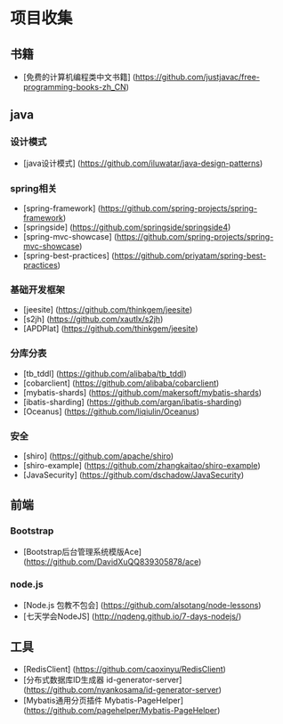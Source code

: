 # 项目收集

## 书籍
+ [免费的计算机编程类中文书籍] (https://github.com/justjavac/free-programming-books-zh_CN)

## java
### 设计模式
+ [java设计模式] (https://github.com/iluwatar/java-design-patterns)

### spring相关
* [spring-framework] (https://github.com/spring-projects/spring-framework)
* [springside] (https://github.com/springside/springside4)
* [spring-mvc-showcase] (https://github.com/spring-projects/spring-mvc-showcase)
* [spring-best-practices] (https://github.com/priyatam/spring-best-practices)

### 基础开发框架
+ [jeesite] (https://github.com/thinkgem/jeesite)
+ [s2jh] (https://github.com/xautlx/s2jh)
+ [APDPlat] (https://github.com/thinkgem/jeesite)

### 分库分表
+ [tb_tddl] (https://github.com/alibaba/tb_tddl)
+ [cobarclient] (https://github.com/alibaba/cobarclient)
+ [mybatis-shards] (https://github.com/makersoft/mybatis-shards)
+ [ibatis-sharding] (https://github.com/argan/ibatis-sharding)
+ [Oceanus] (https://github.com/liqiulin/Oceanus)

### 安全
+ [shiro] (https://github.com/apache/shiro)
+ [shiro-example] (https://github.com/zhangkaitao/shiro-example)
+ [JavaSecurity] (https://github.com/dschadow/JavaSecurity)

## 前端
### Bootstrap
+ [Bootstrap后台管理系统模版Ace] (https://github.com/DavidXuQQ839305878/ace)

### node.js
+ [Node.js 包教不包会] (https://github.com/alsotang/node-lessons)
+ [七天学会NodeJS] (http://nqdeng.github.io/7-days-nodejs/)

## 工具
+ [RedisClient] (https://github.com/caoxinyu/RedisClient)
+ [分布式数据库ID生成器 id-generator-server] (https://github.com/nyankosama/id-generator-server)
+ [Mybatis通用分页插件 Mybatis-PageHelper] (https://github.com/pagehelper/Mybatis-PageHelper)
